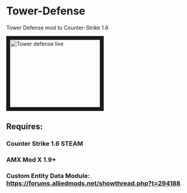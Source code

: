 # Tower-Defense
Tower Defense mod to Counter-Strike 1.6

<a href="http://www.youtube.com/watch?feature=player_embedded&v=O-lF6o7ajxc
" target="_blank"><img src="http://img.youtube.com/vi/O-lF6o7ajxc/0.jpg" 
alt="Tower defense live" width="240" height="180" border="10" /></a>

## Requires:

### Counter Strike 1.6 STEAM
### AMX Mod X 1.9+
### Custom Entity Data Module: https://forums.alliedmods.net/showthread.php?t=294188